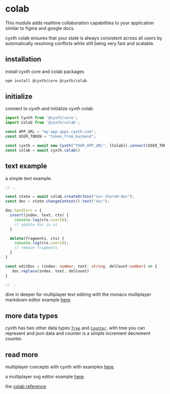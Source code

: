 # colab

This module adds realtime collaboration capabilities to your application similar to figma and google docs.

cyxth colab ensures that your state is always consistent across all users by automatically
resolving conflicts while still being very fast and scalable.


## installation

install cyxth core and colab packages

```sh
npm install @cyxth/core @cyxth/colab
```

## initialize

connect to cyxth and initialize cyxth colab

```ts
import Cyxth from '@cyxth/core';
import Colab from '@cyxth/colab';

const APP_URL = "my-app.apps.cyxth.com";
const USER_TOKEN = "token_from_backend";

const cyxth = await new Cyxth("YOUR_APP_URL", [Colab]).connect(USER_TOKEN);
const colab = await cyxth.colab()

```

## text example

a simple text example.

```ts
// ...

const state = await colab.createOrJoin("our-shared-doc");
const doc = state.changeContext().text("doc");

doc.handlers = {
  insert(index, text, ctx) {
    console.log(ctx.userId);
    // update doc in ui
  }

  delete(fragments, ctx) {
    console.log(ctx.userId);
    // remove fragments
  }
}

const editDoc = (index: number, text: string, delCount:number) => {
   doc.replace(index, text, delCount)
}

// ...
```

dive in deeper for multiplayer text editing with the monaco multiplayer markdown
editor example [here](https://cyxth.com/docs/guides/editor).

## more data types

cyxth has two other data types [`Tree`](https://cyxth.com/docs/reference/interfaces/colab_change.Tree) and [`Counter`](https://cyxth.com//docs/reference/interfaces/colab_change.Counter). with tree you can
represent and json data and counter is a simple increment decrement counter.

## read more  

multiplayer concepts with cyxth with examples [here](https://cyxth.com/docs/colab).  

a multiplayer svg editor example  [here](https://cyxth.com/docs/guides/draw).  

the [colab reference](https://cyxth.com/docs/reference/classes/colab.Colab)  
